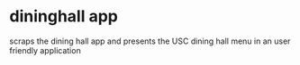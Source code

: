 # dininghall app
scraps the dining hall app and presents the USC dining hall menu in an user friendly application
